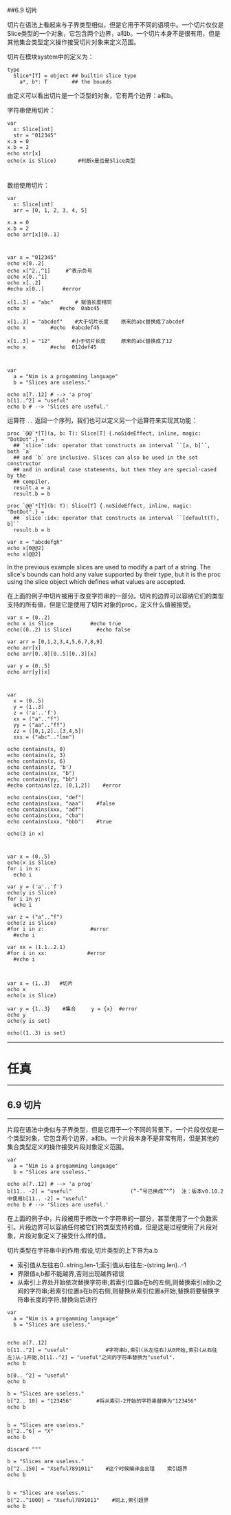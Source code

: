##6.9 切片

切片在语法上看起来与子界类型相似，但是它用于不同的语境中。一个切片仅仅是Slice类型的一个对象，它包含两个边界，a和b。一个切片本身不是很有用，但是其他集合类型定义操作接受切片对象来定义范围。

切片在模块system中的定义为：
```
type
  Slice*[T] = object ## builtin slice type
    a*, b*: T        ## the bounds
```

由定义可以看出切片是一个泛型的对象，它有两个边界：a和b。

字符串使用切片：
```
var 
  x: Slice[int]
  str = "012345"
x.a = 0
x.b = 2
echo str[x]
echo(x is Slice)       #判断x是否是Slice类型
```
#
数组使用切片：
```
var
  x: Slice[int]
  arr = [0, 1, 2, 3, 4, 5]

x.a = 0
x.b = 2
echo arr[x][0..1]
```
#

```
var x = "012345"
echo x[0..2]
echo x[^2..^1]     #^表示负号
echo x[0..^1]
echo x[..2]
#echo x[0..]      #error

x[1..3] = "abc"       # 赋值长度相同
echo x           #echo  0abc45

x[1..3] = "abcdef"    #大于切片长度    原来的abc替换成了abcdef
echo x        #echo  0abcdef45

x[1..3] = "12"       #小于切片长度     原来的abc替换成了12
echo x        #echo  012def45
```
#

```
var
  a = "Nim is a progamming language"
  b = "Slices are useless."

echo a[7..12] # --> 'a prog'
b[11..^2] = "useful"
echo b # --> 'Slices are useful.'
```

运算符 `..` 返回一个序列，我们也可以定义另一个运算符来实现其功能：
```
proc `@@`*[T](a, b: T): Slice[T] {.noSideEffect, inline, magic: "DotDot".} =
  ## `slice`:idx: operator that constructs an interval ``[a, b]``, both `a`
  ## and `b` are inclusive. Slices can also be used in the set constructor
  ## and in ordinal case statements, but then they are special-cased by the
  ## compiler.
  result.a = a
  result.b = b

proc `@@`*[T](b: T): Slice[T] {.noSideEffect, inline, magic: "DotDot".} =
  ## `slice`:idx: operator that constructs an interval ``[default(T), b]``
  result.b = b

var x = "abcdefgh"
echo x[0@@2]
echo x[@@2]
```

In the previous example slices are used to modify a part of a string. The slice's bounds can hold any value supported by their type, but it is the proc using the slice object which defines what values are accepted.    

在上面的例子中切片被用于改变字符串的一部分。切片的边界可以容纳它们的类型支持的所有值，但是它是使用了切片对象的proc，定义什么值被接受。

```
var x = (0..2)
echo x is Slice            #echo true
echo((0..2) is Slice)        #echo false

var arr = [0,1,2,3,4,5,6,7,8,9]
echo arr[x]
echo arr[0..8][0..5][0..3][x]

var y = (0..5)
echo arr[y][x]
```
#

```
var
  x = (0..5)
  y = (1..3)
  z = ('a'..'f')
  xx = ("a".."f")
  yy = ("aa".."ff")
  zz = ([0,1,2]..[3,4,5])
  xxx = ("abc".."lmn")

echo contains(x, 0)
echo contains(x, 3)
echo contains(x, 6)
echo contains(z, 'b')
echo contains(xx, "b")
echo contains(yy, "bb")
#echo contains(zz, [0,1,2])    #error

echo contains(xxx, "def")     
echo contains(xxx, "aaa")    #false   
echo contains(xxx, "adf")
echo contains(xxx, "cba")
echo contains(xxx, "bbb")    #true

echo(3 in x)
```
#

```
var x = (0..5)
echo(x is Slice)
for i in x:
  echo i

var y = ('a'..'f')
echo(y is Slice)
for i in y:
  echo i

var z = ("a".."f")
echo(z is Slice)
#for i in z:               #error
  #echo i
  
var xx = (1.1..2.1)
#for i in xx:             #error
  #echo i

```
#
```
var x = (1..3)   #切片
echo x 
echo(x is Slice)

var y = {1..3}    #集合     y = {x}  #error
echo y
echo(y is set)

echo((1..3) is set)
```
***






# 任真
***
## 6.9 切片
***
片段在语法中类似与子界类型，但是它用于一个不同的背景下。一个片段仅仅是一个类型对象，它包含两个边界，a和b。一个片段本身不是非常有用，但是其他的集合类型定义的操作接受片段对象定义范围。
```
var
  a = "Nim is a progamming language"
  b = "Slices are useless."

echo a[7..12] # --> 'a prog'
b[11.. -2] = "useful"                   (“-”号已换成”^”)  注：版本v0.10.2中使用b[11.. -2] = "useful"
echo b # --> 'Slices are useful.'
```
在上面的例子中，片段被用于修改一个字符串的一部分，甚至使用了一个负数索引。片段边界可以容纳任何被它们的类型支持的值，但是这是过程使用了片段对象，片段对象定义了接受什么样的值。

切片类型在字符串中的作用:假设,切片类型的上下界为a.b
* 索引值从左往右0..string.len-1;索引值从右往左:-(string.len)..-1
* 界限值a,b都不能越界,否则出现越界错误
* 从索引上界处开始依次替换字符串;若索引位置a在b的左侧,则替换索引a到b之间的字符串;若索引位置a在b的右侧,则替换从索引位置a开始,替换将要替换字符串长度的字符,替换向后进行
```
var
  a = "Nim is a progamming language"
  b = "Slices are useless." 


echo a[7..12] 
b[11..^2] = "useful"            #字符串b,索引(从左往右)从0开始,索引(从右往左)从-1开始,b[11..^2] = "useful"之间的字符串替换为"useful".
echo b

b[0.. ^2] = "useful"
echo b  

b = "Slices are useless." 
b[^2.. 10] = "123456"        #将从索引-2开始的字符串替换为"123456"
echo b


b = "Slices are useless." 
b[^2..^6] = "X"
echo b

discard """

b = "Slices are useless." 
b[^2..150] = "Xseful7891011"    #这个时候编译会出错    索引超界
echo b


b = "Slices are useless." 
b[^2..^1000] = "Xseful7891011"    #同上,索引超界
echo b  
```


